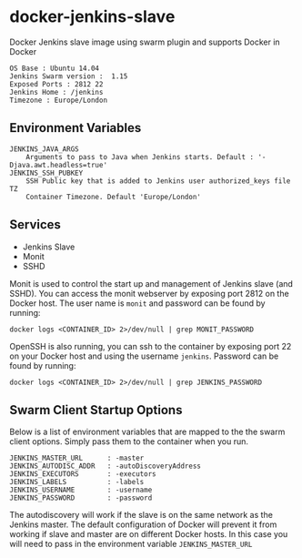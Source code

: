 docker-jenkins-slave
====================

Docker Jenkins slave image using swarm plugin and supports Docker in Docker

    OS Base : Ubuntu 14.04
    Jenkins Swarm version :  1.15
    Exposed Ports : 2812 22
    Jenkins Home : /jenkins
    Timezone : Europe/London

Environment Variables
---------------------
    JENKINS_JAVA_ARGS
        Arguments to pass to Java when Jenkins starts. Default : '-Djava.awt.headless=true'
    JENKINS_SSH_PUBKEY
        SSH Public key that is added to Jenkins user authorized_keys file
    TZ
        Container Timezone. Default 'Europe/London'

Services
--------

  * Jenkins Slave
  * Monit
  * SSHD

Monit is used to control the start up and management of Jenkins slave (and SSHD). You can access the monit webserver
by exposing port 2812 on the Docker host. The user name is `monit` and password can be found by running:

    docker logs <CONTAINER_ID> 2>/dev/null | grep MONIT_PASSWORD

OpenSSH is also running, you can ssh to the container by exposing port 22 on your Docker host and using the username
`jenkins`. Password can be found by running:

    docker logs <CONTAINER_ID> 2>/dev/null | grep JENKINS_PASSWORD

Swarm Client Startup Options
----------------------------
Below is a list of environment variables that are mapped to the the swarm client options. Simply pass them to the container
when you run.

    JENKINS_MASTER_URL      : -master
    JENKINS_AUTODISC_ADDR   : -autoDiscoveryAddress
    JENKINS_EXECUTORS       : -executors
    JENKINS_LABELS          : -labels
    JENKINS_USERNAME        : -username
    JENKINS_PASSWORD        : -password

The autodiscovery will work if the slave is on the same network as the Jenkins master. The default configuration of Docker will
prevent it from working if slave and master are on different Docker hosts. In this case you will need to pass in the environment
variable ```JENKINS_MASTER_URL```
